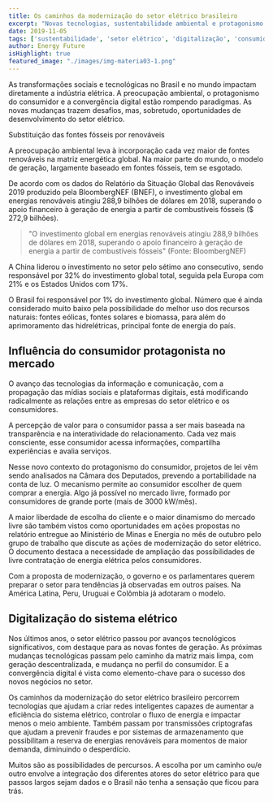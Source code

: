 ```yaml
---
title: Os caminhos da modernização do setor elétrico brasileiro
excerpt: "Novas tecnologias, sustentabilidade ambiental e protagonismo do consumidor. Saiba mais sobre os principais desafios e oportunidades da indústria elétrica nacional."
date: 2019-11-05
tags: ['sustentabilidade', 'setor elétrico', 'digitalização', 'consumidor', 'fontes renováveis']
author: Energy Future
isHighlight: true
featured_image: "./images/img-materia03-1.png"
---
```


As transformações sociais e tecnológicas no Brasil e no mundo impactam diretamente a indústria elétrica. A preocupação ambiental, o protagonismo do consumidor e a convergência digital estão rompendo paradigmas. As novas mudanças trazem desafios, mas, sobretudo, oportunidades de desenvolvimento do setor elétrico.

Substituição das fontes fósseis por renováveis

A preocupação ambiental leva à incorporação cada vez maior de fontes renováveis na matriz energética global. Na maior parte do mundo, o modelo de geração, largamente baseado em fontes fósseis, tem se esgotado.  

De acordo com os dados do Relatório da Situação Global das Renováveis 2019 produzido pela BloombergNEF (BNEF), o investimento global em energias renováveis atingiu 288,9 bilhões de dólares em 2018, superando o apoio financeiro à geração de energia a partir de combustíveis fósseis ($ 272,9 bilhões).

> "O investimento global em energias renováveis atingiu 288,9 bilhões de dólares em 2018, superando o apoio financeiro à geração de energia a partir de combustíveis fósseis" (Fonte: BloombergNEF)

A China liderou o investimento no setor pelo sétimo ano consecutivo, sendo responsável por 32% do investimento global total, seguida pela Europa com 21% e os Estados Unidos com 17%. 

O Brasil foi responsável por 1% do investimento global. Número que é ainda considerado muito baixo pela possibilidade do melhor uso dos recursos naturais: fontes eólicas, fontes solares e biomassa, para além do aprimoramento das hidrelétricas, principal fonte de energia do país.

## Influência do consumidor protagonista no mercado

O avanço das tecnologias da informação e comunicação, com a propagação das mídias sociais e plataformas digitais, está modificando radicalmente as relações entre as empresas do setor elétrico e os consumidores. 

A percepção de valor para o consumidor passa a ser mais baseada na transparência e na interatividade do relacionamento. Cada vez mais consciente, esse consumidor acessa informações, compartilha experiências e avalia serviços.

Nesse novo contexto do protagonismo do consumidor, projetos de lei vêm sendo analisados na Câmara dos Deputados, prevendo a portabilidade na conta de luz. O mecanismo permite ao consumidor escolher de quem comprar a energia. Algo já possível no mercado livre, formado por consumidores de grande porte (mais de 3000 kW/mês). 

A maior liberdade de escolha do cliente e o maior dinamismo do mercado livre são também vistos como oportunidades em ações propostas no relatório entregue ao Ministério de Minas e Energia no mês de outubro pelo grupo de trabalho que discute as ações de modernização do setor elétrico. O documento destaca a necessidade de ampliação das possibilidades de livre contratação de energia elétrica pelos consumidores.

Com a proposta de modernização, o governo e os parlamentares querem preparar o setor para tendências já observadas em outros países. Na América Latina, Peru, Uruguai e Colômbia já adotaram o modelo.

## Digitalização do sistema elétrico

Nos últimos anos, o setor elétrico passou por avanços tecnológicos significativos, com destaque para as novas fontes de geração. As próximas mudanças tecnológicas passam pelo caminho da matriz mais limpa, com geração descentralizada, e mudança no perfil do consumidor.  E a convergência digital é vista como elemento-chave para o sucesso dos novos negócios no setor.

Os caminhos da modernização do setor elétrico brasileiro percorrem tecnologias que ajudam a criar redes inteligentes capazes de aumentar a eficiência do sistema elétrico, controlar o fluxo de energia e impactar menos o meio ambiente. Também passam por transmissões criptografas que ajudam a prevenir fraudes e por sistemas de armazenamento que possibilitam a reserva de energias renováveis para momentos de maior demanda, diminuindo o desperdício.

Muitos são as possibilidades de percursos. A escolha por um caminho ou/e outro envolve a integração dos diferentes atores do setor elétrico para que passos largos sejam dados e o Brasil não tenha a sensação que ficou para trás.
